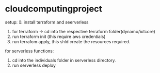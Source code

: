 # cloudcomputingproject

setup:
0. install terraform and seerverless
1. for terraform ->
cd into the respective terraform folder(dynamo/iotcore)
2. run terraform init (this require aws credentials)
3. run terrafom apply, this shld create the resources required.

for serverless functions:
1. cd into the individuals folder in serverless directory. 
2. run serverless deploy